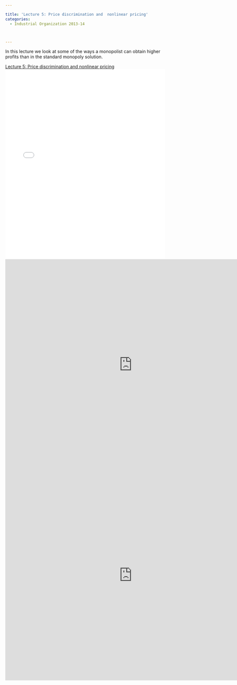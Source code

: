 ```yaml
---

title: 'Lecture 5: Price discrimination and  nonlinear pricing'
categories:
  - Industrial Organization 2013-14



---
```

In this lecture we look at some of the ways a monopolist can obtain higher profits than in the standard monopoly solution.  

 <div ><a href="https://www.scribd.com/doc/182451012/Lecture-5-Price-discrimination-and-nonlinear-pricing"  title="View Lecture 5: Price discrimination and  nonlinear pricing on Scribd">Lecture 5: Price discrimination and  nonlinear pricing</a></div><iframe data-aspect-ratio="undefined" data-auto-height="false" frameborder="0" height="600" scrolling="no" src="//www.scribd.com/embeds/182451012/content?start_page=1&amp;view_mode=slideshow&amp;show_recommendations=false" width="100%"></iframe> 

 <div ><object width="800" height="665" class codebase="https://download.macromedia.com/pub/shockwave/cabs/flash/swflash.cab#version=6,0,40,0" data-thumbnail-src="https://i1.ytimg.com/vi/pYvWYrOPP1Y/0.jpg">

<param name="movie" value="https://www.youtube.com/v/pYvWYrOPP1Y?version=3&f=user_uploads&c=google-webdrive-0&app=youtube_gdata" />

<param name="bgcolor" value="#FFFFFF" />

<param name="allowFullScreen" value="true" /><embed width="800" height="665"  src="https://www.youtube.com/v/pYvWYrOPP1Y?version=3&f=user_uploads&c=google-webdrive-0&app=youtube_gdata" type="application/x-shockwave-flash" allowfullscreen="true"/></object></div> 

 <div ><object width="800" height="665" class codebase="https://download.macromedia.com/pub/shockwave/cabs/flash/swflash.cab#version=6,0,40,0" data-thumbnail-src="https://i1.ytimg.com/vi/D8AHtC2M8_4/0.jpg">

<param name="movie" value="https://www.youtube.com/v/D8AHtC2M8_4?version=3&f=user_uploads&c=google-webdrive-0&app=youtube_gdata" />

<param name="bgcolor" value="#FFFFFF" />

<param name="allowFullScreen" value="true" /><embed width="800" height="665"  src="https://www.youtube.com/v/D8AHtC2M8_4?version=3&f=user_uploads&c=google-webdrive-0&app=youtube_gdata" type="application/x-shockwave-flash" allowfullscreen="true"/></object></div>